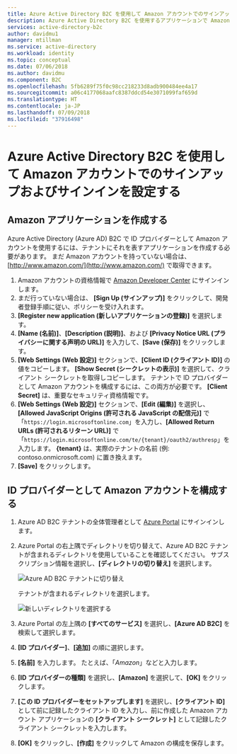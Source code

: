 ```yaml
---
title: Azure Active Directory B2C を使用して Amazon アカウントでのサインアップおよびサインインを設定する | Microsoft Docs
description: Azure Active Directory B2C を使用するアプリケーションで Amazon アカウントを持つ顧客にサインアップとサインインを提供します。
services: active-directory-b2c
author: davidmu1
manager: mtillman
ms.service: active-directory
ms.workload: identity
ms.topic: conceptual
ms.date: 07/06/2018
ms.author: davidmu
ms.component: B2C
ms.openlocfilehash: 5fb6289f75f0c98cc218233d8adb900484ee4a17
ms.sourcegitcommit: a06c4177068aafc8387ddcd54e3071099faf659d
ms.translationtype: HT
ms.contentlocale: ja-JP
ms.lasthandoff: 07/09/2018
ms.locfileid: "37916498"
---
```

# <a name="set-up-sign-up-and-sign-in-with-an-amazon-account-using-azure-active-directory-b2c"></a>Azure Active Directory B2C を使用して Amazon アカウントでのサインアップおよびサインインを設定する

## <a name="create-an-amazon-application"></a>Amazon アプリケーションを作成する

Azure Active Directory (Azure AD) B2C で ID プロバイダーとして Amazon アカウントを使用するには、テナントにそれを表すアプリケーションを作成する必要があります。 まだ Amazon アカウントを持っていない場合は、[http://www.amazon.com/](http://www.amazon.com/) で取得できます。

1. Amazon アカウントの資格情報で [Amazon Developer Center](https://login.amazon.com/) にサインインします。
2. まだ行っていない場合は、 **[Sign Up (サインアップ)]** をクリックして、開発者登録手順に従い、ポリシーを受け入れます。
3. **[Register new application (新しいアプリケーションの登録)]** を選択します。
4. **[Name (名前)]**、**[Description (説明)]**、および **[Privacy Notice URL (プライバシーに関する声明の URL)]** を入力して、**[Save (保存)]** をクリックします。
5. **[Web Settings (Web 設定)]** セクションで、**[Client ID (クライアント ID)]** の値をコピーします。 **[Show Secret (シークレットの表示)]** を選択して、クライアント シークレットを取得しコピーします。 テナントで ID プロバイダーとして Amazon アカウントを構成するには、この両方が必要です。 **[Client Secret]** は、重要なセキュリティ資格情報です。
6. **[Web Settings (Web 設定)]** セクションで、**[Edit (編集)]** を選択し、**[Allowed JavaScript Origins (許可される JavaScript の配信元)]** で「`https://login.microsoftonline.com`」を入力し、**[Allowed Return URLs (許可されるリターン URL)]** で「`https://login.microsoftonline.com/te/{tenant}/oauth2/authresp`」を入力します。 **{tenant}** は、実際のテナントの名前 (例: contoso.onmicrosoft.com) に置き換えます。 
7. **[Save]** をクリックします。

## <a name="configure-an-amazon-account-as-an-identity-provider"></a>ID プロバイダーとして Amazon アカウントを構成する

1. Azure AD B2C テナントの全体管理者として [Azure Portal](https://portal.azure.com/) にサインインします。
2. Azure Portal の右上隅でディレクトリを切り替えて、Azure AD B2C テナントが含まれるディレクトリを使用していることを確認してください。 サブスクリプション情報を選択し、**[ディレクトリの切り替え]** を選択します。 

    ![Azure AD B2C テナントに切り替え](./media/active-directory-b2c-setup-fb-app/switch-directories.png)

    テナントが含まれるディレクトリを選択します。

    ![新しいディレクトリを選択する](./media/active-directory-b2c-setup-fb-app/select-directory.png)

3. Azure Portal の左上隅の **[すべてのサービス]** を選択し、**[Azure AD B2C]** を検索して選択します。
4. **[ID プロバイダー]**、**[追加]** の順に選択します。
5. **[名前]** を入力します。 たとえば、「*Amazon*」などと入力します。
6. **[ID プロバイダーの種類]** を選択し、**[Amazon]** を選択して、**[OK]** をクリックします。
7. **[この ID プロバイダーをセットアップします]** を選択し、**[クライアント ID]** として前に記録したクライアント ID を入力し、前に作成した Amazon アカウント アプリケーションの **[クライアント シークレット]** として記録したクライアント シークレットを入力します。
8. **[OK]** をクリックし、**[作成]** をクリックして Amazon の構成を保存します。

